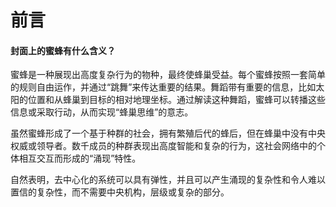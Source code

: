 # 前言

#### 封面上的蜜蜂有什么含义？ <a href="#user-content-why_bees_sec" id="user-content-why_bees_sec"></a>

蜜蜂是一种展现出高度复杂行为的物种，最终使蜂巢受益。每个蜜蜂按照一套简单的规则自由运作，并通过“跳舞”来传达重要的结果。舞蹈带有重要的信息，比如太阳的位置和从蜂巢到目标的相对地理坐标。通过解读这种舞蹈，蜜蜂可以转播这些信息或采取行动，从而实现“蜂巢思维”的意志。

虽然蜜蜂形成了一个基于种群的社会，拥有繁殖后代的蜂后，但在蜂巢中没有中央权威或领导者。数千成员的种群表现出高度智能和复杂的行为，这社会网络中的个体相互交互而形成的“涌现”特性。

自然表明，去中心化的系统可以具有弹性，并且可以产生涌现的复杂性和令人难以置信的复杂性，而不需要中央机构，层级或复杂的部分。
